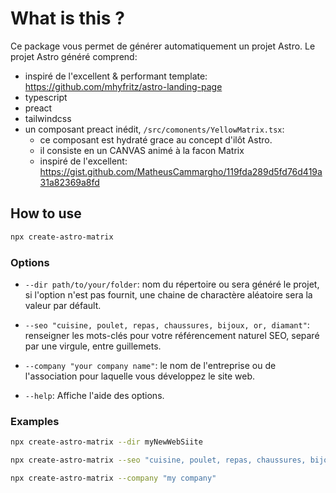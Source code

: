 # What is this ?

Ce package vous permet de générer automatiquement un projet Astro.
Le projet Astro généré comprend:
* inspiré de l'excellent & performant template: https://github.com/mhyfritz/astro-landing-page
* typescript
* preact
* tailwindcss
* un composant preact inédit, ```/src/comonents/YellowMatrix.tsx```:
  * ce composant est hydraté grace au concept d'ilôt Astro.
  * il consiste en un CANVAS animé à la facon Matrix
  * inspiré de l'excellent: https://gist.github.com/MatheusCammargho/119fda289d5fd76d419a31a82369a8fd

## How to use

```bash
npx create-astro-matrix
```

### Options

* `--dir path/to/your/folder`: nom du répertoire ou sera généré le projet, si l'option n'est pas fournit, une chaine de charactère aléatoire sera la valeur par défault.

* `--seo "cuisine, poulet, repas, chaussures, bijoux, or, diamant"`: renseigner les mots-clés pour votre référencement naturel SEO, separé par une virgule, entre guillemets.

* `--company "your company name"`: le nom de l'entreprise ou de l'association pour laquelle vous développez le site web.

* `--help`: Affiche l'aide des options. 

### Examples

```bash
npx create-astro-matrix --dir myNewWebSiite
```

```bash
npx create-astro-matrix --seo "cuisine, poulet, repas, chaussures, bijoux, or, diamant"
```

```bash
npx create-astro-matrix --company "my company"
```